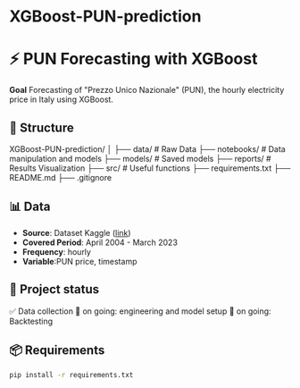 # XGBoost-PUN-prediction

# ⚡ PUN Forecasting with XGBoost

**Goal** Forecasting of "Prezzo Unico Nazionale" (PUN), the hourly electricity price in Italy using XGBoost.

## 📁 Structure

XGBoost-PUN-prediction/
│
├── data/ # Raw Data
├── notebooks/ # Data manipulation and models
├── models/ # Saved models
├── reports/ # Results Visualization
├── src/ # Useful functions
├── requirements.txt
├── README.md
├── .gitignore

## 📊 Data

- **Source**: Dataset Kaggle ([link](https://www.kaggle.com/datasets/gianpieroandrenacci/energy-pun-main-zones/data?select=energy_pun_main_zones.csv))
- **Covered Period**: April 2004 - March 2023
- **Frequency**: hourly
- **Variable**:PUN price, timestamp

## 🚧 Project status
✅ Data collection
🔄 on going: engineering and model setup
🔄 on going: Backtesting 

## 📦 Requirements
```bash
pip install -r requirements.txt